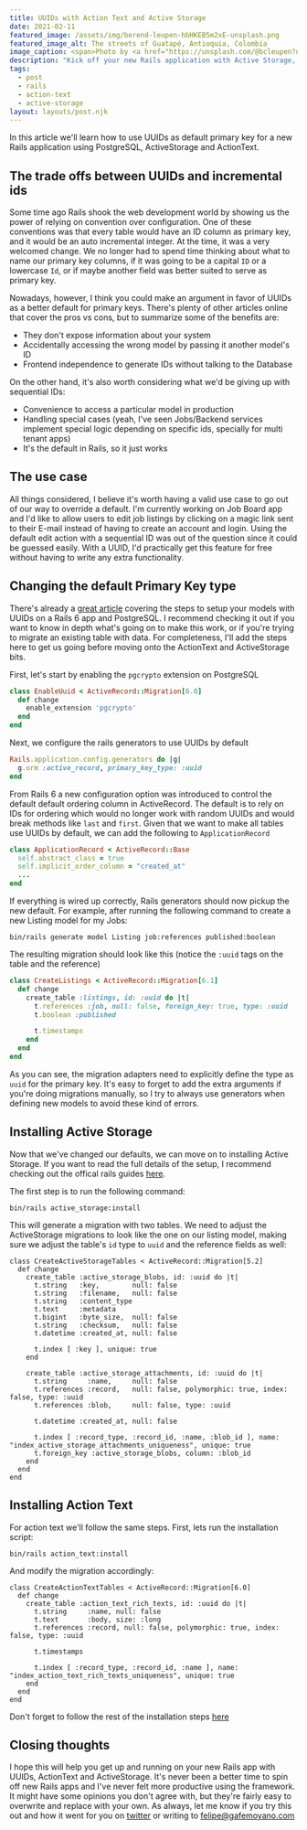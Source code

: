 ```yaml
---
title: UUIDs with Action Text and Active Storage
date: 2021-02-11
featured_image: /assets/img/berend-leupen-hbHKEB5m2xE-unsplash.png
featured_image_alt: The streets of Guatapé, Antioquia, Colombia
image_caption: <span>Photo by <a href="https://unsplash.com/@bcleupen?utm_source=unsplash&amp;utm_medium=referral&amp;utm_content=creditCopyText">Berend Leupen</a> on <a href="https://unsplash.com/s/photos/colombia?utm_source=unsplash&amp;utm_medium=referral&amp;utm_content=creditCopyText">Unsplash</a></span>
description: "Kick off your new Rails application with Active Storage, Action Text and UUIDs for primary keys as default."
tags:
  - post
  - rails
  - action-text
  - active-storage
layout: layouts/post.njk
---
```


In this article we'll learn how to use UUIDs as default primary key for a new Rails application using PostgreSQL, ActiveStorage and ActionText.

## The trade offs between UUIDs and incremental ids

Some time ago Rails shook the web development world by showing us the power of relying on convention over configuration. One of these conventions was that every table would have an ID column as primary key, and it would be an auto incremental integer. At the time, it was a very welcomed change. We no longer had to spend time thinking about what to name our primary key columns, if it was going to be a capital `ID` or a lowercase `Id`, or if maybe another field was better suited to serve as primary key.

Nowadays, however, I think you could make an argument in favor of UUIDs as a better default for primary keys. There's plenty of other articles online that cover the pros vs cons, but to summarize some of the benefits are:

- They don't expose information about your system
- Accidentally accessing the wrong model by passing it another model's ID
- Frontend independence to generate IDs without talking to the Database

On the other hand, it's also worth considering what we'd be giving up with sequential IDs:

- Convenience to access a particular model in production
- Handling special cases (yeah, I've seen Jobs/Backend services implement special logic depending on specific ids, specially for multi tenant apps)
- It's the default in Rails, so it just works

## The use case

All things considered, I believe it's worth having a valid use case to go out of our way to override a default. I'm currently working on Job Board app and I'd like to allow users to edit job listings by clicking on a magic link sent to their E-mail instead of having to create an account and login. Using the default edit action with a sequential ID was out of the question since it could be guessed easily. With a UUID, I'd practically get this feature for free without having to write any extra functionality.

## Changing the default Primary Key type

There's already a [great article](https://pawelurbanek.com/uuid-order-rails) covering the steps to setup your models with UUIDs on a Rails 6 app and PostgreSQL. I recommend checking it out if you want to know in depth what's going on to make this work, or if you're trying to migrate an existing table with data. For completeness, I'll add the steps here to get us going before moving onto the ActionText and ActiveStorage bits.

First, let's start by enabling the `pgcrypto` extension on PostgreSQL

```ruby
class EnableUuid < ActiveRecord::Migration[6.0]
  def change
    enable_extension 'pgcrypto'
  end
end
```

Next, we configure the rails generators to use UUIDs by default

```ruby
Rails.application.config.generators do |g|
  g.orm :active_record, primary_key_type: :uuid
end
```

From Rails 6 a new configuration option was introduced to control the default default ordering column in ActiveRecord. The default is to rely on IDs for ordering which would no longer work with random UUIDs and would break methods like `last` and `first`. Given that we want to make all tables use UUIDs by default, we can add the following to `ApplicationRecord`

```ruby
class ApplicationRecord < ActiveRecord::Base
  self.abstract_class = true
  self.implicit_order_column = "created_at"
  ...
end
```

If everything is wired up correctly, Rails generators should now pickup the new default. For example, after running the following command to create a new Listing model for my Jobs:

```shell
bin/rails generate model Listing job:references published:boolean
```

The resulting migration should look like this (notice the `:uuid` tags on the table and the reference)

```ruby
class CreateListings < ActiveRecord::Migration[6.1]
  def change
    create_table :listings, id: :uuid do |t|
      t.references :job, null: false, foreign_key: true, type: :uuid
      t.boolean :published

      t.timestamps
    end
  end
end
```

As you can see, the migration adapters need to explicitly define the type as `uuid` for the primary key. It's easy to forget to add the extra arguments if you're doing migrations manually, so I try to always use generators when defining new models to avoid these kind of errors.

## Installing Active Storage

Now that we've changed our defaults, we can move on to installing Active Storage. If you want to read the full details of the setup, I recommend checking out the offical rails guides [here](https://edgeguides.rubyonrails.org/active_storage_overview.html).

The first step is to run the following command:

```shell
bin/rails active_storage:install
```

This will generate a migration with two tables. We need to adjust the ActiveStorage migrations to look like the one on our listing model, making sure we adjust the table's `id` type to `uuid` and the reference fields as well:

```ruby/3,15,18,19
class CreateActiveStorageTables < ActiveRecord::Migration[5.2]
  def change
    create_table :active_storage_blobs, id: :uuid do |t|
      t.string   :key,        null: false
      t.string   :filename,   null: false
      t.string   :content_type
      t.text     :metadata
      t.bigint   :byte_size,  null: false
      t.string   :checksum,   null: false
      t.datetime :created_at, null: false

      t.index [ :key ], unique: true
    end

    create_table :active_storage_attachments, id: :uuid do |t|
      t.string     :name,     null: false
      t.references :record,   null: false, polymorphic: true, index: false, type: :uuid
      t.references :blob,     null: false, type: :uuid

      t.datetime :created_at, null: false

      t.index [ :record_type, :record_id, :name, :blob_id ], name: "index_active_storage_attachments_uniqueness", unique: true
      t.foreign_key :active_storage_blobs, column: :blob_id
    end
  end
end
```

## Installing Action Text

For action text we'll follow the same steps. First, lets run the installation script:

```shell
bin/rails action_text:install
```

And modify the migration accordingly:

```ruby/3,6
class CreateActionTextTables < ActiveRecord::Migration[6.0]
  def change
    create_table :action_text_rich_texts, id: :uuid do |t|
      t.string     :name, null: false
      t.text       :body, size: :long
      t.references :record, null: false, polymorphic: true, index: false, type: :uuid

      t.timestamps

      t.index [ :record_type, :record_id, :name ], name: "index_action_text_rich_texts_uniqueness", unique: true
    end
  end
end
```

Don't forget to follow the rest of the installation steps [here](https://edgeguides.rubyonrails.org/action_text_overview.html#installation)

## Closing thoughts

I hope this will help you get up and running on your new Rails app with UUIDs, ActionText and ActiveStorage. It's never been a better time to spin off new Rails apps and I've never felt more productive using the framework. It might have some opinions you don't agree with, but they're fairly easy to overwrite and replace with your own. As always, let me know if you try this out and how it went for you on [twitter](https://twitter.com/gafemoyano) or writing to [felipe@gafemoyano.com](mailto:felipe@gafemoyano.com)

